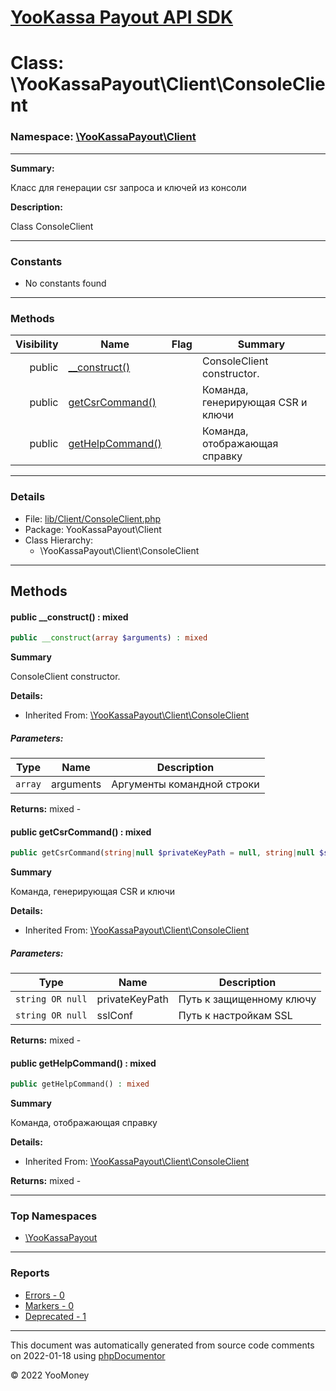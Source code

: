 # [YooKassa Payout API SDK](../home.md)

# Class: \YooKassaPayout\Client\ConsoleClient
### Namespace: [\YooKassaPayout\Client](../namespaces/yookassapayout-client.md)
---
**Summary:**

Класс для генерации csr запроса и ключей из консоли

**Description:**

Class ConsoleClient

---
### Constants
* No constants found
---
### Methods
| Visibility | Name | Flag | Summary |
| ----------:| ---- | ---- | ------- |
| public | [__construct()](../classes/YooKassaPayout-Client-ConsoleClient.md#method___construct) |  | ConsoleClient constructor. |
| public | [getCsrCommand()](../classes/YooKassaPayout-Client-ConsoleClient.md#method_getCsrCommand) |  | Команда, генерирующая CSR и ключи |
| public | [getHelpCommand()](../classes/YooKassaPayout-Client-ConsoleClient.md#method_getHelpCommand) |  | Команда, отображающая справку |
---
### Details
* File: [lib/Client/ConsoleClient.php](../../lib/Client/ConsoleClient.php)
* Package: YooKassaPayout\Client
* Class Hierarchy:
  * \YooKassaPayout\Client\ConsoleClient

---
## Methods
<a name="method___construct" class="anchor"></a>
#### public __construct() : mixed

```php
public __construct(array $arguments) : mixed
```

**Summary**

ConsoleClient constructor.

**Details:**
* Inherited From: [\YooKassaPayout\Client\ConsoleClient](../classes/YooKassaPayout-Client-ConsoleClient.md)
##### Parameters:
| Type | Name | Description |
| ---- | ---- | ----------- |
| <code lang="php">array</code> | arguments  | Аргументы командной строки |

**Returns:** mixed - 


<a name="method_getCsrCommand" class="anchor"></a>
#### public getCsrCommand() : mixed

```php
public getCsrCommand(string|null $privateKeyPath = null, string|null $sslConf = null) : mixed
```

**Summary**

Команда, генерирующая CSR и ключи

**Details:**
* Inherited From: [\YooKassaPayout\Client\ConsoleClient](../classes/YooKassaPayout-Client-ConsoleClient.md)
##### Parameters:
| Type | Name | Description |
| ---- | ---- | ----------- |
| <code lang="php">string OR null</code> | privateKeyPath  | Путь к защищенному ключу |
| <code lang="php">string OR null</code> | sslConf  | Путь к настройкам SSL |

**Returns:** mixed - 


<a name="method_getHelpCommand" class="anchor"></a>
#### public getHelpCommand() : mixed

```php
public getHelpCommand() : mixed
```

**Summary**

Команда, отображающая справку

**Details:**
* Inherited From: [\YooKassaPayout\Client\ConsoleClient](../classes/YooKassaPayout-Client-ConsoleClient.md)

**Returns:** mixed - 



---

### Top Namespaces

* [\YooKassaPayout](../namespaces/yookassapayout.md)

---

### Reports
* [Errors - 0](../reports/errors.md)
* [Markers - 0](../reports/markers.md)
* [Deprecated - 1](../reports/deprecated.md)

---

This document was automatically generated from source code comments on 2022-01-18 using [phpDocumentor](http://www.phpdoc.org/)

&copy; 2022 YooMoney